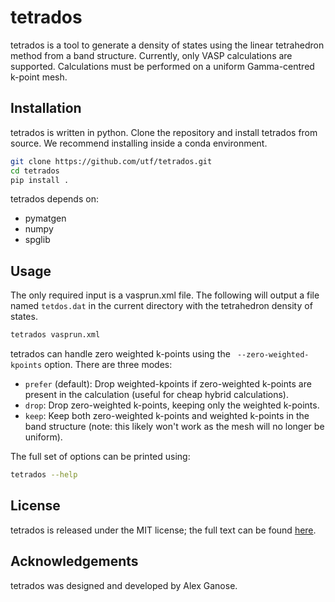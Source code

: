 # tetrados

tetrados is a tool to generate a density of states using the linear tetrahedron method
from a band structure. Currently, only VASP calculations are supported. Calculations
must be performed on a uniform Gamma-centred k-point mesh.

## Installation

tetrados is written in python. Clone the repository and install tetrados from source.
We recommend installing inside a conda environment.

```bash
git clone https://github.com/utf/tetrados.git
cd tetrados
pip install .
```

tetrados depends on:

- pymatgen
- numpy
- spglib

## Usage

The only required input is a vasprun.xml file. The following will output a file named
`tetdos.dat` in the current directory with the tetrahedron density of states.

```bash
tetrados vasprun.xml
```

tetrados can handle zero weighted k-points using the ` --zero-weighted-kpoints` option.
There are three modes:

- `prefer` (default): Drop weighted-kpoints if zero-weighted k-points are present in the
  calculation (useful for cheap hybrid calculations).
- `drop`: Drop zero-weighted k-points, keeping only the weighted k-points.
- `keep`: Keep both zero-weighted k-points and weighted k-points in the band
  structure (note: this likely won't work as the mesh will no longer be uniform).

The full set of options can be printed using:

```bash
tetrados --help
```

## License

tetrados is released under the MIT license; the full text can be found [here][license].

## Acknowledgements

tetrados was designed and developed by Alex Ganose.

[license]: https://raw.githubusercontent.com/utf/tetrados/main/LICENSE
